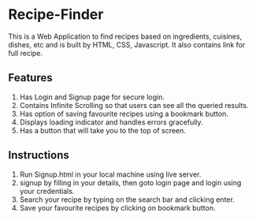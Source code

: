 # Recipe-Finder
This is a Web Application to find recipes based on ingredients, cuisines, dishes, etc and is built by HTML, CSS, Javascript. It also contains link for full recipe.

## Features
1. Has Login and Signup page for secure login.
2. Contains Infinite Scrolling so that users can see all the queried results.
3. Has option of saving favourite recipes using a bookmark button.
4. Displays loading indicator and handles errors gracefully.
5. Has a button that will take you to the top of screen.

## Instructions 
1. Run Signup.html in your local machine using live server.
2. signup by filling in your details, then goto login page and login using your credentials.
3. Search your recipe by typing on the search bar and clicking enter.
4. Save your favourite recipes by clicking on bookmark button.
